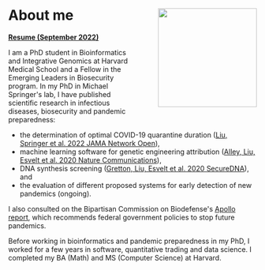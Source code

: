 # About me

<img src="/assets/about_headshot.jpg" width="200" align="right" style="margin: -50px 0px 20px 40px">

[**Resume (September 2022)**](/assets/Andrew_Liu_Resume_09-29-22.pdf)

I am a PhD student in Bioinformatics and Integrative Genomics at Harvard Medical School and a Fellow in the Emerging Leaders in Biosecurity program. In my PhD in Michael Springer's lab, I have published scientific research in infectious diseases, biosecurity and pandemic preparedness:

- the determination of optimal COVID-19 quarantine duration ([Liu, Springer et al. 2022 JAMA Network Open](https://jamanetwork.com/journals/jamanetworkopen/fullarticle/2789427)),
- machine learning software for genetic engineering attribution ([Alley, Liu, Esvelt et al. 2020 Nature Communications](https://www.nature.com/articles/s41467-020-19612-0)),
- DNA synthesis screening ([Gretton, Liu, Esvelt et al. 2020 SecureDNA](https://www.securedna.org/manuscripts)), and
- the evaluation of different proposed systems for early detection of new pandemics (ongoing).

I also consulted on the Bipartisan Commission on Biodefense's [Apollo report](https://biodefensecommission.org/reports/the-apollo-program-for-biodefense-winning-the-race-against-biological-threats/), which recommends federal government policies to stop future pandemics.

Before working in bioinformatics and pandemic preparedness in my PhD, I worked for a few years in software, quantitative trading and data science. I completed my BA (Math) and MS (Computer Science) at Harvard.
